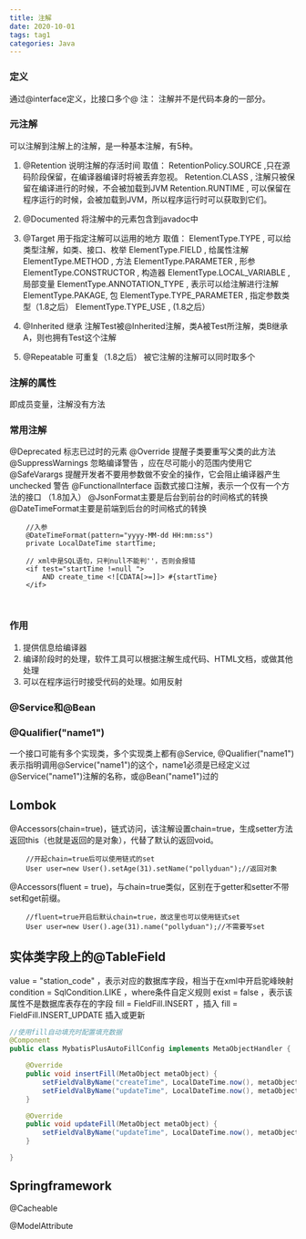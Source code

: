 ```yaml
---
title: 注解
date: 2020-10-01
tags: tag1
categories: Java
---
```


### 定义
通过@interface定义，比接口多个@
注： 注解并不是代码本身的一部分。
### 元注解
可以注解到注解上的注解，是一种基本注解，有5种。
1. @Retention 说明注解的存活时间
取值：
 RetentionPolicy.SOURCE ,只在源码阶段保留，在编译器编译时将被丢弃忽视。
 Retention.CLASS , 注解只被保留在编译进行的时候，不会被加载到JVM
 Retention.RUNTIME , 可以保留在程序运行的时候，会被加载到JVM，所以程序运行时可以获取到它们。

2. @Documented 将注解中的元素包含到javadoc中
3. @Target 用于指定注解可以运用的地方
取值：
ElementType.TYPE , 可以给类型注解，如类、接口、枚举
ElementType.FIELD , 给属性注解
ElementType.METHOD , 方法
ElementType.PARAMETER , 形参
ElementType.CONSTRUCTOR , 构造器
ElementType.LOCAL_VARIABLE , 局部变量
ElementType.ANNOTATION_TYPE , 表示可以给注解进行注解
ElementType.PAKAGE, 包
ElementType.TYPE_PARAMETER , 指定参数类型（1.8之后）
ElementType.TYPE_USE , (1.8之后）

4. @Inherited 继承
注解Test被@Inherited注解，类A被Test所注解，类B继承A，则也拥有Test这个注解

5. @Repeatable 可重复（1.8之后）
被它注解的注解可以同时取多个

### 注解的属性
即成员变量，注解没有方法


### 常用注解
@Deprecated 标志已过时的元素
@Override 提醒子类要重写父类的此方法
@SuppressWarnings 忽略编译警告 ，应在尽可能小的范围内使用它
@SafeVarargs 提醒开发者不要用参数做不安全的操作，它会阻止编译器产生unchecked 警告
@FunctionalInterface 函数式接口注解，表示一个仅有一个方法的接口 （1.8加入）
@JsonFormat主要是后台到前台的时间格式的转换
@DateTimeFormat主要是前端到后台的时间格式的转换  
```
	//入参
    @DateTimeFormat(pattern="yyyy-MM-dd HH:mm:ss")
    private LocalDateTime startTime;
	
	// xml中是SQL语句，只判null不能判''，否则会报错
	<if test="startTime !=null ">
        AND create_time <![CDATA[>=]]> #{startTime}
    </if>
	
	
```

### 作用
1. 提供信息给编译器
2. 编译阶段时的处理，软件工具可以根据注解生成代码、HTML文档，或做其他处理
3. 可以在程序运行时接受代码的处理。如用反射



### @Service和@Bean

### @Qualifier("name1")
一个接口可能有多个实现类，多个实现类上都有@Service, @Qualifier("name1")表示指明调用@Service("name1")的这个，name1必须是已经定义过@Service("name1")注解的名称，或@Bean("name1")过的


## Lombok
@Accessors(chain=true)，链式访问，该注解设置chain=true，生成setter方法返回this（也就是返回的是对象），代替了默认的返回void。
```
	//开起chain=true后可以使用链式的set
	User user=new User().setAge(31).setName("pollyduan");//返回对象
```

@Accessors(fluent = true)，与chain=true类似，区别在于getter和setter不带set和get前缀。
```
	//fluent=true开启后默认chain=true，故这里也可以使用链式set
	User user=new User().age(31).name("pollyduan");//不需要写set
```

## 实体类字段上的@TableField

value = "station_code" ，表示对应的数据库字段，相当于在xml中开启驼峰映射  
condition = SqlCondition.LIKE ，where条件自定义规则
exist = false ，表示该属性不是数据库表存在的字段
fill = FieldFill.INSERT ，插入
fill = FieldFill.INSERT_UPDATE 插入或更新

```java
//使用fill自动填充时配置填充数据
@Component
public class MybatisPlusAutoFillConfig implements MetaObjectHandler {

    @Override
    public void insertFill(MetaObject metaObject) {
        setFieldValByName("createTime", LocalDateTime.now(), metaObject);
        setFieldValByName("updateTime", LocalDateTime.now(), metaObject);
    }

    @Override
    public void updateFill(MetaObject metaObject) {
        setFieldValByName("updateTime", LocalDateTime.now(), metaObject);
    }

}
```

## Springframework

@Cacheable  

@ModelAttribute















